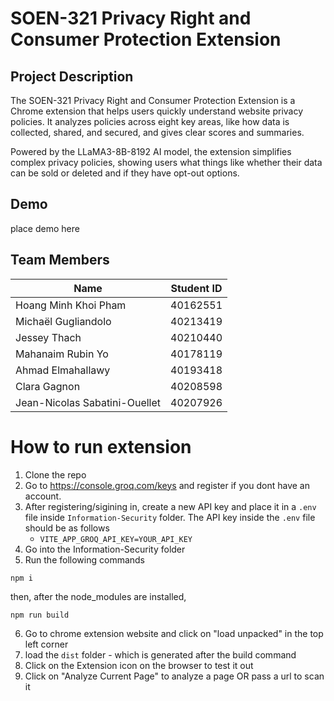 # SOEN-321 Privacy Right and Consumer Protection Extension
## Project Description
The SOEN-321 Privacy Right and Consumer Protection Extension is a Chrome extension that helps users quickly understand website privacy policies. It analyzes policies across eight key areas, like how data is collected, shared, and secured, and gives clear scores and summaries.

Powered by the LLaMA3-8B-8192 AI model, the extension simplifies complex privacy policies, showing users what things like whether their data can be sold or deleted and if they have opt-out options.

## Demo
place demo here

## Team Members
| Name                               | Student ID            |
|------------------------------------|-----------------------|
| Hoang Minh Khoi Pham               | 40162551              |
| Michaël Gugliandolo                | 40213419              |
| Jessey Thach                       | 40210440              |
| Mahanaim Rubin Yo                  | 40178119              |
| Ahmad Elmahallawy                  | 40193418              |
| Clara Gagnon                       | 40208598              |
| Jean-Nicolas Sabatini-Ouellet      | 40207926              |


# How to run extension
1. Clone the repo
2. Go to https://console.groq.com/keys and register if you dont have an account.
3. After registering/sigining in, create a new API key and place it in a `.env` file inside `Information-Security` folder. The API key inside the `.env` file should be as follows
   - `VITE_APP_GROQ_API_KEY=YOUR_API_KEY`
5. Go into the Information-Security folder
6. Run the following commands
```
npm i
```
then, after the node_modules are installed, 
```
npm run build
```
6. Go to chrome extension website and click on "load unpacked" in the top left corner
7. load the `dist` folder - which is generated after the build command
8. Click on the Extension icon on the browser to test it out
9. Click on "Analyze Current Page" to analyze a page OR pass a url to scan it
